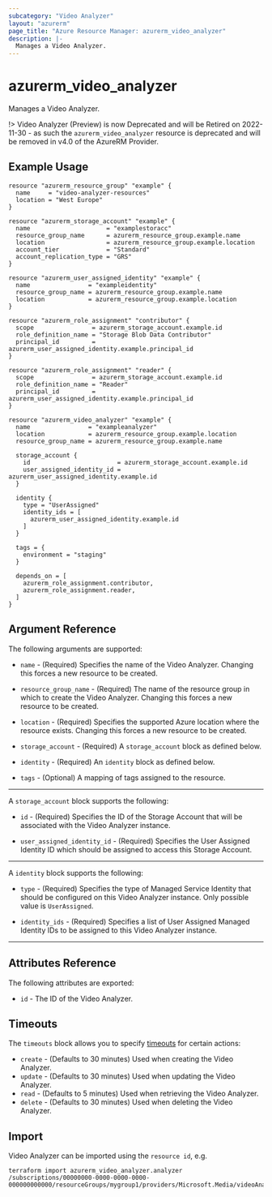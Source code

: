```yaml
---
subcategory: "Video Analyzer"
layout: "azurerm"
page_title: "Azure Resource Manager: azurerm_video_analyzer"
description: |-
  Manages a Video Analyzer.
---
```


# azurerm_video_analyzer

Manages a Video Analyzer.

!> Video Analyzer (Preview) is now Deprecated and will be Retired on 2022-11-30 - as such the `azurerm_video_analyzer` resource is deprecated and will be removed in v4.0 of the AzureRM Provider.

## Example Usage

```hcl
resource "azurerm_resource_group" "example" {
  name     = "video-analyzer-resources"
  location = "West Europe"
}

resource "azurerm_storage_account" "example" {
  name                     = "examplestoracc"
  resource_group_name      = azurerm_resource_group.example.name
  location                 = azurerm_resource_group.example.location
  account_tier             = "Standard"
  account_replication_type = "GRS"
}

resource "azurerm_user_assigned_identity" "example" {
  name                = "exampleidentity"
  resource_group_name = azurerm_resource_group.example.name
  location            = azurerm_resource_group.example.location
}

resource "azurerm_role_assignment" "contributor" {
  scope                = azurerm_storage_account.example.id
  role_definition_name = "Storage Blob Data Contributor"
  principal_id         = azurerm_user_assigned_identity.example.principal_id
}

resource "azurerm_role_assignment" "reader" {
  scope                = azurerm_storage_account.example.id
  role_definition_name = "Reader"
  principal_id         = azurerm_user_assigned_identity.example.principal_id
}

resource "azurerm_video_analyzer" "example" {
  name                = "exampleanalyzer"
  location            = azurerm_resource_group.example.location
  resource_group_name = azurerm_resource_group.example.name

  storage_account {
    id                        = azurerm_storage_account.example.id
    user_assigned_identity_id = azurerm_user_assigned_identity.example.id
  }

  identity {
    type = "UserAssigned"
    identity_ids = [
      azurerm_user_assigned_identity.example.id
    ]
  }

  tags = {
    environment = "staging"
  }

  depends_on = [
    azurerm_role_assignment.contributor,
    azurerm_role_assignment.reader,
  ]
}
```

## Argument Reference

The following arguments are supported:

* `name` - (Required) Specifies the name of the Video Analyzer. Changing this forces a new resource to be created.

* `resource_group_name` - (Required) The name of the resource group in which to create the Video Analyzer. Changing this forces a new resource to be created.

* `location` - (Required) Specifies the supported Azure location where the resource exists. Changing this forces a new resource to be created.

* `storage_account` - (Required) A `storage_account` block as defined below.

* `identity` - (Required) An `identity` block as defined below.

* `tags` - (Optional) A mapping of tags assigned to the resource.

---

A `storage_account` block supports the following:

* `id` - (Required) Specifies the ID of the Storage Account that will be associated with the Video Analyzer instance.

* `user_assigned_identity_id` - (Required) Specifies the User Assigned Identity ID which should be assigned to access this Storage Account.

---

A `identity` block supports the following:

* `type` - (Required) Specifies the type of Managed Service Identity that should be configured on this Video Analyzer instance. Only possible value is `UserAssigned`.

* `identity_ids` - (Required) Specifies a list of User Assigned Managed Identity IDs to be assigned to this Video Analyzer instance.

---


## Attributes Reference

The following attributes are exported:

* `id` - The ID of the Video Analyzer.

## Timeouts

The `timeouts` block allows you to specify [timeouts](https://www.terraform.io/docs/configuration/resources.html#timeouts) for certain actions:

* `create` - (Defaults to 30 minutes) Used when creating the Video Analyzer.
* `update` - (Defaults to 30 minutes) Used when updating the Video Analyzer.
* `read` - (Defaults to 5 minutes) Used when retrieving the Video Analyzer.
* `delete` - (Defaults to 30 minutes) Used when deleting the Video Analyzer.

## Import

Video Analyzer can be imported using the `resource id`, e.g.

```shell
terraform import azurerm_video_analyzer.analyzer /subscriptions/00000000-0000-0000-0000-000000000000/resourceGroups/mygroup1/providers/Microsoft.Media/videoAnalyzers/analyzer1
```
